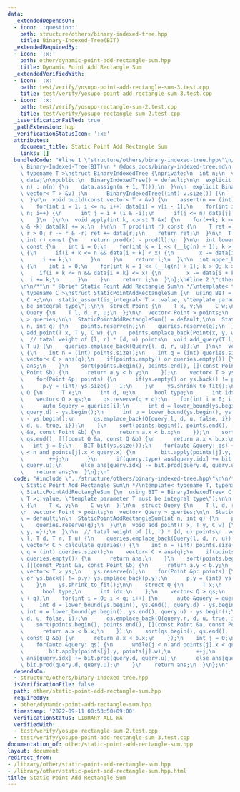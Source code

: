 ```yaml
---
data:
  _extendedDependsOn:
  - icon: ':question:'
    path: structure/others/binary-indexed-tree.hpp
    title: Binary-Indexed-Tree(BIT)
  _extendedRequiredBy:
  - icon: ':x:'
    path: other/dynamic-point-add-rectangle-sum.hpp
    title: Dynamic Point Add Rectangle Sum
  _extendedVerifiedWith:
  - icon: ':x:'
    path: test/verify/yosupo-point-add-rectangle-sum-3.test.cpp
    title: test/verify/yosupo-point-add-rectangle-sum-3.test.cpp
  - icon: ':x:'
    path: test/verify/yosupo-rectangle-sum-2.test.cpp
    title: test/verify/yosupo-rectangle-sum-2.test.cpp
  _isVerificationFailed: true
  _pathExtension: hpp
  _verificationStatusIcon: ':x:'
  attributes:
    document_title: Static Point Add Rectangle Sum
    links: []
  bundledCode: "#line 1 \"structure/others/binary-indexed-tree.hpp\"\n/**\n * @brief\
    \ Binary-Indexed-Tree(BIT)\n * @docs docs/binary-indexed-tree.md\n */\ntemplate<\
    \ typename T >\nstruct BinaryIndexedTree {\nprivate:\n  int n;\n  vector< T >\
    \ data;\n\npublic:\n  BinaryIndexedTree() = default;\n\n  explicit BinaryIndexedTree(int\
    \ n) : n(n) {\n    data.assign(n + 1, T());\n  }\n\n  explicit BinaryIndexedTree(const\
    \ vector< T > &v) :\n      BinaryIndexedTree((int) v.size()) {\n    build(v);\n\
    \  }\n\n  void build(const vector< T > &v) {\n    assert(n == (int) v.size());\n\
    \    for(int i = 1; i <= n; i++) data[i] = v[i - 1];\n    for(int i = 1; i <=\
    \ n; i++) {\n      int j = i + (i & -i);\n      if(j <= n) data[j] += data[i];\n\
    \    }\n  }\n\n  void apply(int k, const T &x) {\n    for(++k; k <= n; k += k\
    \ & -k) data[k] += x;\n  }\n\n  T prod(int r) const {\n    T ret = T();\n    for(;\
    \ r > 0; r -= r & -r) ret += data[r];\n    return ret;\n  }\n\n  T prod(int l,\
    \ int r) const {\n    return prod(r) - prod(l);\n  }\n\n  int lower_bound(T x)\
    \ const {\n    int i = 0;\n    for(int k = 1 << (__lg(n) + 1); k > 0; k >>= 1)\
    \ {\n      if(i + k <= n && data[i + k] < x) {\n        x -= data[i + k];\n  \
    \      i += k;\n      }\n    }\n    return i;\n  }\n\n  int upper_bound(T x) const\
    \ {\n    int i = 0;\n    for(int k = 1 << (__lg(n) + 1); k > 0; k >>= 1) {\n \
    \     if(i + k <= n && data[i + k] <= x) {\n        x -= data[i + k];\n      \
    \  i += k;\n      }\n    }\n    return i;\n  }\n};\n#line 2 \"other/static-point-add-rectangle-sum.hpp\"\
    \n\n/**\n * @brief Static Point Add Rectangle Sum\n */\ntemplate< typename T,\
    \ typename C >\nstruct StaticPointAddRectangleSum {\n  using BIT = BinaryIndexedTree<\
    \ C >;\n\n  static_assert(is_integral< T >::value, \"template parameter T must\
    \ be integral type\");\n\n  struct Point {\n    T x, y;\n    C w;\n  };\n\n  struct\
    \ Query {\n    T l, d, r, u;\n  };\n\n  vector< Point > points;\n  vector< Query\
    \ > queries;\n\n  StaticPointAddRectangleSum() = default;\n\n  StaticPointAddRectangleSum(int\
    \ n, int q) {\n    points.reserve(n);\n    queries.reserve(q);\n  }\n\n  void\
    \ add_point(T x, T y, C w) {\n    points.emplace_back(Point{x, y, w});\n  }\n\n\
    \  // tatal weight of [l, r) * [d, u) points\n  void add_query(T l, T d, T r,\
    \ T u) {\n    queries.emplace_back(Query{l, d, r, u});\n  }\n\n  vector< C > calculate_queries()\
    \ {\n    int n = (int) points.size();\n    int q = (int) queries.size();\n   \
    \ vector< C > ans(q);\n    if(points.empty() or queries.empty()) {\n      return\
    \ ans;\n    }\n    sort(points.begin(), points.end(), [](const Point &a, const\
    \ Point &b) {\n      return a.y < b.y;\n    });\n    vector< T > ys;\n    ys.reserve(n);\n\
    \    for(Point &p: points) {\n      if(ys.empty() or ys.back() != p.y) ys.emplace_back(p.y);\n\
    \      p.y = (int) ys.size() - 1;\n    }\n    ys.shrink_to_fit();\n\n    struct\
    \ Q {\n      T x;\n      int d, u;\n      bool type;\n      int idx;\n    };\n\
    \    vector< Q > qs;\n    qs.reserve(q + q);\n    for(int i = 0; i < q; i++) {\n\
    \      auto &query = queries[i];\n      int d = lower_bound(ys.begin(), ys.end(),\
    \ query.d) - ys.begin();\n      int u = lower_bound(ys.begin(), ys.end(), query.u)\
    \ - ys.begin();\n      qs.emplace_back(Q{query.l, d, u, false, i});\n      qs.emplace_back(Q{query.r,\
    \ d, u, true, i});\n    }\n    sort(points.begin(), points.end(), [](const Point\
    \ &a, const Point &b) {\n      return a.x < b.x;\n    });\n    sort(qs.begin(),\
    \ qs.end(), [](const Q &a, const Q &b) {\n      return a.x < b.x;\n    });\n \
    \   int j = 0;\n    BIT bit(ys.size());\n    for(auto &query: qs) {\n      while(j\
    \ < n and points[j].x < query.x) {\n        bit.apply(points[j].y, points[j].w);\n\
    \        ++j;\n      }\n      if(query.type) ans[query.idx] += bit.prod(query.d,\
    \ query.u);\n      else ans[query.idx] -= bit.prod(query.d, query.u);\n    }\n\
    \    return ans;\n  }\n};\n"
  code: "#include \"../structure/others/binary-indexed-tree.hpp\"\n\n/**\n * @brief\
    \ Static Point Add Rectangle Sum\n */\ntemplate< typename T, typename C >\nstruct\
    \ StaticPointAddRectangleSum {\n  using BIT = BinaryIndexedTree< C >;\n\n  static_assert(is_integral<\
    \ T >::value, \"template parameter T must be integral type\");\n\n  struct Point\
    \ {\n    T x, y;\n    C w;\n  };\n\n  struct Query {\n    T l, d, r, u;\n  };\n\
    \n  vector< Point > points;\n  vector< Query > queries;\n\n  StaticPointAddRectangleSum()\
    \ = default;\n\n  StaticPointAddRectangleSum(int n, int q) {\n    points.reserve(n);\n\
    \    queries.reserve(q);\n  }\n\n  void add_point(T x, T y, C w) {\n    points.emplace_back(Point{x,\
    \ y, w});\n  }\n\n  // tatal weight of [l, r) * [d, u) points\n  void add_query(T\
    \ l, T d, T r, T u) {\n    queries.emplace_back(Query{l, d, r, u});\n  }\n\n \
    \ vector< C > calculate_queries() {\n    int n = (int) points.size();\n    int\
    \ q = (int) queries.size();\n    vector< C > ans(q);\n    if(points.empty() or\
    \ queries.empty()) {\n      return ans;\n    }\n    sort(points.begin(), points.end(),\
    \ [](const Point &a, const Point &b) {\n      return a.y < b.y;\n    });\n   \
    \ vector< T > ys;\n    ys.reserve(n);\n    for(Point &p: points) {\n      if(ys.empty()\
    \ or ys.back() != p.y) ys.emplace_back(p.y);\n      p.y = (int) ys.size() - 1;\n\
    \    }\n    ys.shrink_to_fit();\n\n    struct Q {\n      T x;\n      int d, u;\n\
    \      bool type;\n      int idx;\n    };\n    vector< Q > qs;\n    qs.reserve(q\
    \ + q);\n    for(int i = 0; i < q; i++) {\n      auto &query = queries[i];\n \
    \     int d = lower_bound(ys.begin(), ys.end(), query.d) - ys.begin();\n     \
    \ int u = lower_bound(ys.begin(), ys.end(), query.u) - ys.begin();\n      qs.emplace_back(Q{query.l,\
    \ d, u, false, i});\n      qs.emplace_back(Q{query.r, d, u, true, i});\n    }\n\
    \    sort(points.begin(), points.end(), [](const Point &a, const Point &b) {\n\
    \      return a.x < b.x;\n    });\n    sort(qs.begin(), qs.end(), [](const Q &a,\
    \ const Q &b) {\n      return a.x < b.x;\n    });\n    int j = 0;\n    BIT bit(ys.size());\n\
    \    for(auto &query: qs) {\n      while(j < n and points[j].x < query.x) {\n\
    \        bit.apply(points[j].y, points[j].w);\n        ++j;\n      }\n      if(query.type)\
    \ ans[query.idx] += bit.prod(query.d, query.u);\n      else ans[query.idx] -=\
    \ bit.prod(query.d, query.u);\n    }\n    return ans;\n  }\n};\n"
  dependsOn:
  - structure/others/binary-indexed-tree.hpp
  isVerificationFile: false
  path: other/static-point-add-rectangle-sum.hpp
  requiredBy:
  - other/dynamic-point-add-rectangle-sum.hpp
  timestamp: '2022-09-11 00:53:50+09:00'
  verificationStatus: LIBRARY_ALL_WA
  verifiedWith:
  - test/verify/yosupo-rectangle-sum-2.test.cpp
  - test/verify/yosupo-point-add-rectangle-sum-3.test.cpp
documentation_of: other/static-point-add-rectangle-sum.hpp
layout: document
redirect_from:
- /library/other/static-point-add-rectangle-sum.hpp
- /library/other/static-point-add-rectangle-sum.hpp.html
title: Static Point Add Rectangle Sum
---
```


